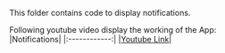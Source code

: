 This folder contains code to display notifications. <br/>

Following youtube video display the working of the App: <br/>
|Notifications|
|:------------:|
|[Youtube Link](https://youtu.be/Kep2Ej1lOfw)|
